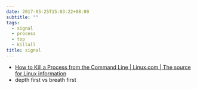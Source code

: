 ```yaml
---
date: 2017-05-25T15:03:22+08:00
subtitle: ""
tags:
  - signal
  - process
  - top
  - killall
title: signal
---
```


- [How to Kill a Process from the Command Line | Linux.com | The source for Linux information][&1]
- depth first vs breath first


[&1]: https://www.linux.com/learn/intro-to-linux/2017/5/how-kill-process-command-line
